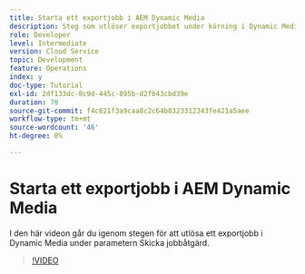 ```yaml
---
title: Starta ett exportjobb i AEM Dynamic Media
description: Steg som utlöser exportjobbet under körning i Dynamic Media.
role: Developer
level: Intermediate
version: Cloud Service
topic: Development
feature: Operations
index: y
doc-type: Tutorial
exl-id: 2df133dc-8c9d-445c-895b-d2fb43cbd39e
duration: 78
source-git-commit: f4c621f3a9caa8c2c64b8323312343fe421a5aee
workflow-type: tm+mt
source-wordcount: '46'
ht-degree: 0%

---
```


# Starta ett exportjobb i AEM Dynamic Media

I den här videon går du igenom stegen för att utlösa ett exportjobb i Dynamic Media under parametern Skicka jobbåtgärd.

>[!VIDEO](https://video.tv.adobe.com/v/335454?quality=12&learn=on)
